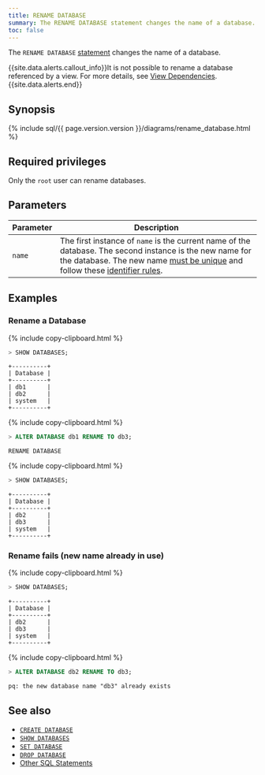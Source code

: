 ```yaml
---
title: RENAME DATABASE
summary: The RENAME DATABASE statement changes the name of a database.
toc: false
---
```


The `RENAME DATABASE` [statement](sql-statements.html) changes the name of a database.

{{site.data.alerts.callout_info}}It is not possible to rename a database referenced by a view. For more details, see <a href="views.html#view-dependencies">View Dependencies</a>.{{site.data.alerts.end}}

<div id="toc"></div>

## Synopsis

{% include sql/{{ page.version.version }}/diagrams/rename_database.html %}

## Required privileges

Only the `root` user can rename databases.

## Parameters

Parameter | Description
----------|------------
`name` | The first instance of `name` is the current name of the database. The second instance is the new name for the database. The new name [must be unique](#rename-fails-new-name-already-in-use) and follow these [identifier rules](keywords-and-identifiers.html#identifiers).

## Examples

### Rename a Database

{% include copy-clipboard.html %}
~~~ sql
> SHOW DATABASES;
~~~

~~~
+----------+
| Database |
+----------+
| db1      |
| db2      |
| system   |
+----------+
~~~

{% include copy-clipboard.html %}
~~~ sql
> ALTER DATABASE db1 RENAME TO db3;
~~~

~~~
RENAME DATABASE
~~~

{% include copy-clipboard.html %}
~~~ sql
> SHOW DATABASES;
~~~

~~~
+----------+
| Database |
+----------+
| db2      |
| db3      |
| system   |
+----------+
~~~

### Rename fails (new name already in use)

{% include copy-clipboard.html %}
~~~ sql
> SHOW DATABASES;
~~~

~~~
+----------+
| Database |
+----------+
| db2      |
| db3      |
| system   |
+----------+
~~~

{% include copy-clipboard.html %}
~~~ sql
> ALTER DATABASE db2 RENAME TO db3;
~~~

~~~
pq: the new database name "db3" already exists
~~~

## See also

- [`CREATE DATABASE`](create-database.html)
- [`SHOW DATABASES`](show-databases.html)
- [`SET DATABASE`](set-vars.html)
- [`DROP DATABASE`](drop-database.html)
- [Other SQL Statements](sql-statements.html)
